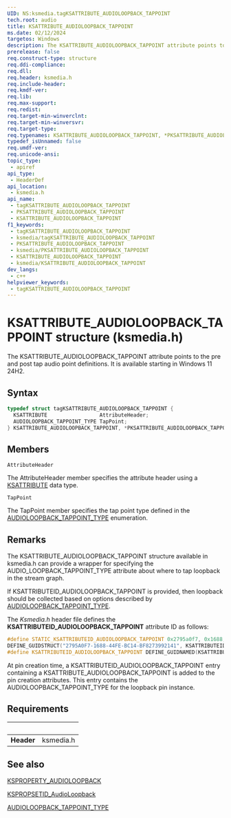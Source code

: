 ```yaml
---
UID: NS:ksmedia.tagKSATTRIBUTE_AUDIOLOOPBACK_TAPPOINT
tech.root: audio
title: KSATTRIBUTE_AUDIOLOOPBACK_TAPPOINT
ms.date: 02/12/2024
targetos: Windows
description: The KSATTRIBUTE_AUDIOLOOPBACK_TAPPOINT attribute points to the  pre and post tap audio point definitions.
prerelease: false
req.construct-type: structure
req.ddi-compliance: 
req.dll: 
req.header: ksmedia.h
req.include-header: 
req.kmdf-ver: 
req.lib: 
req.max-support: 
req.redist: 
req.target-min-winverclnt: 
req.target-min-winversvr: 
req.target-type: 
req.typenames: KSATTRIBUTE_AUDIOLOOPBACK_TAPPOINT, *PKSATTRIBUTE_AUDIOLOOPBACK_TAPPOINT
typedef_isUnnamed: false
req.umdf-ver: 
req.unicode-ansi: 
topic_type:
 - apiref
api_type:
 - HeaderDef
api_location:
 - ksmedia.h
api_name:
 - tagKSATTRIBUTE_AUDIOLOOPBACK_TAPPOINT
 - PKSATTRIBUTE_AUDIOLOOPBACK_TAPPOINT
 - KSATTRIBUTE_AUDIOLOOPBACK_TAPPOINT
f1_keywords:
 - tagKSATTRIBUTE_AUDIOLOOPBACK_TAPPOINT
 - ksmedia/tagKSATTRIBUTE_AUDIOLOOPBACK_TAPPOINT
 - PKSATTRIBUTE_AUDIOLOOPBACK_TAPPOINT
 - ksmedia/PKSATTRIBUTE_AUDIOLOOPBACK_TAPPOINT
 - KSATTRIBUTE_AUDIOLOOPBACK_TAPPOINT
 - ksmedia/KSATTRIBUTE_AUDIOLOOPBACK_TAPPOINT
dev_langs:
 - c++
helpviewer_keywords:
 - tagKSATTRIBUTE_AUDIOLOOPBACK_TAPPOINT
---
```


# KSATTRIBUTE_AUDIOLOOPBACK_TAPPOINT structure (ksmedia.h)

The KSATTRIBUTE_AUDIOLOOPBACK_TAPPOINT attribute points to the  pre and post tap audio point definitions. It is available starting in Windows 11 24H2.

## Syntax

```cpp
typedef struct tagKSATTRIBUTE_AUDIOLOOPBACK_TAPPOINT {
  KSATTRIBUTE                 AttributeHeader;
  AUDIOLOOPBACK_TAPPOINT_TYPE TapPoint;
} KSATTRIBUTE_AUDIOLOOPBACK_TAPPOINT, *PKSATTRIBUTE_AUDIOLOOPBACK_TAPPOINT;
```

## Members

`AttributeHeader`

The AttributeHeader member specifies the attribute header using a [KSATTRIBUTE](/windows-hardware/drivers/ddi/ks/ns-ks-ksattribute) data type.

`TapPoint`

The TapPoint member specifies the tap point type defined in the [AUDIOLOOPBACK_TAPPOINT_TYPE](ne-ksmedia-audioloopback_tappoint_type.md) enumeration.

## Remarks

The KSATTRIBUTE_AUDIOLOOPBACK_TAPPOINT structure available in ksmedia.h can provide a wrapper for specifying the AUDIO_LOOPBACK_TAPPOINT_TYPE attribute about where to tap loopback in the stream graph.

If KSATTRIBUTEID_AUDIOLOOPBACK_TAPPOINT is provided, then loopback should be collected based on options described by [AUDIOLOOPBACK_TAPPOINT_TYPE](ne-ksmedia-audioloopback_tappoint_type.md).

The *Ksmedia.h* header file defines the **KSATTRIBUTEID_AUDIOLOOPBACK_TAPPOINT** attribute ID as follows:

```cpp
#define STATIC_KSATTRIBUTEID_AUDIOLOOPBACK_TAPPOINT 0x2795a0f7, 0x1688, 0x44fe, 0xbc, 0x14, 0xbf, 0x82, 0x73, 0x99, 0x21, 0x41
DEFINE_GUIDSTRUCT("2795A0F7-1688-44FE-BC14-BF8273992141", KSATTRIBUTEID_AUDIOLOOPBACK_TAPPOINT);
#define KSATTRIBUTEID_AUDIOLOOPBACK_TAPPOINT DEFINE_GUIDNAMED(KSATTRIBUTEID_AUDIOLOOPBACK_TAPPOINT)
```

At pin creation time, a KSATTRIBUTEID_AUDIOLOOPBACK_TAPPOINT  entry containing a KSATTRIBUTE_AUDIOLOOPBACK_TAPPOINT is added to the pin creation attributes. This entry contains the AUDIOLOOPBACK_TAPPOINT_TYPE for the loopback pin instance.

## Requirements

| &nbsp;     | &nbsp;    |
|------------|:----------|
| **Header** | ksmedia.h |

## See also

[KSPROPERTY_AUDIOLOOPBACK](/windows-hardware/drivers/audio/ksproperty-audioloopback)

[KSPROPSETID_AudioLoopback](/windows-hardware/drivers/audio/kspropsetid-audioloopback)

[AUDIOLOOPBACK_TAPPOINT_TYPE](ne-ksmedia-audioloopback_tappoint_type.md)
